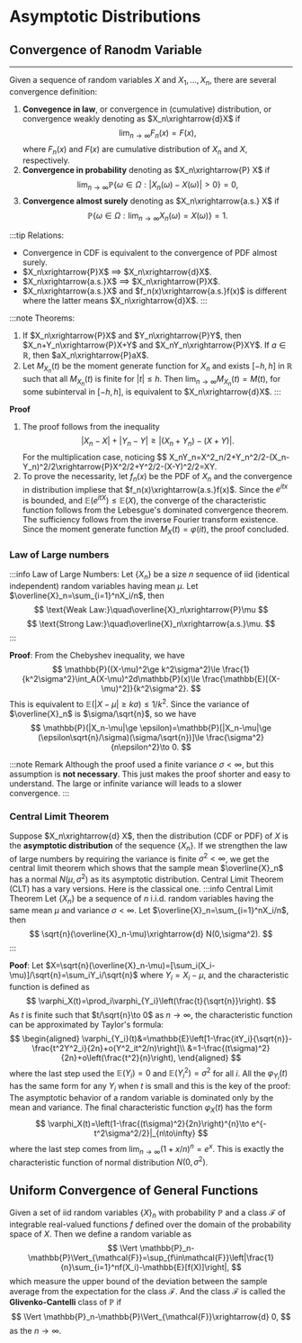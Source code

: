 # Asymptotic Distributions


## Convergence of Ranodm Variable
---
Given a sequence of random variables $X$ and $X_1,\dots, X_n$, there are several convergence definition:
1. **Convegence in law**, or convergence in (cumulative) distribution, or convergence weakly denoting as $X_n\xrightarrow{d}X$ if
$$
\lim_{n\to\infty}F_n(x)=F(x),
$$
where $F_n(x)$ and $F(x)$ are cumulative distribution of $X_n$ and $X$, respectively. 
2. **Convergence in probability** denoting as $X_n\xrightarrow{P} X$ if
$$
\lim_{n\to\infty} \mathbb{P}\left\lbrace \omega\in \Omega:|X_n(\omega)-X(\omega)|>0\right \rbrace = 0,
$$ 
3. **Convergence almost surely** denoting as $X_n\xrightarrow{a.s.} X$ if
$$
\mathbb{P}\left\lbrace \omega\in \Omega: \lim_{n\to\infty}X_n(\omega)=X(\omega)\right\rbrace = 1.
$$

:::tip Relations:
* Convergence in CDF is equivalent to the convergence of PDF almost surely. 
* $X_n\xrightarrow{P}X$ $\implies$ $X_n\xrightarrow{d}X$. 
* $X_n\xrightarrow{a.s.}X$ $\implies$ $X_n\xrightarrow{P}X$. 
* $X_n\xrightarrow{a.s.}X$ and $f_n(x)\xrightarrow{a.s.}f(x)$ is different where the latter means $X_n\xrightarrow{d}X$.
:::

:::note Theorems:
1. If $X_n\xrightarrow{P}X$ and $Y_n\xrightarrow{P}Y$, then $X_n+Y_n\xrightarrow{P}X+Y$ and $X_nY_n\xrightarrow{P}XY$. If $a\in\mathbb{R}$, then $aX_n\xrightarrow{P}aX$.
2. Let $M_{X_n}(t)$ be the moment generate function for $X_n$ and exists $[-h,h]$ in $\mathbb{R}$ such that all $M_{X_n}(t)$ is finite for $|t|\le h$. Then $\lim_{n\to\infty}M_{X_n}(t)=M(t)$, for some subinterval in $[-h,h]$, is equivalent to $X_n\xrightarrow{d}X$.
:::

**Proof**
1. The proof follows from the inequality
$$
|X_n-X|+|Y_n-Y|\ge |(X_n+Y_n)-(X+Y)|.
$$
For the multiplication case, noticing
$$
X_nY_n=X^2_n/2+Y_n^2/2-(X_n-Y_n)^2/2\xrightarrow{P}X^2/2+Y^2/2-(X-Y)^2/2=XY.
2. To prove the necessarity, let $f_n(x)$ be the PDF of $X_n$ and the convergence in distribution impliese that $f_n(x)\xrightarrow{a.s.}f(x)$. Since the $e^{itx}$ is bounded, and $\mathbb{E}(e^{itX})\le \mathbb{E}(X)$, the converge of the characteristic function follows from the Lebesgue's dominated convergence theorem.
The sufficiency follows from the inverse Fourier transform existence. Since the moment generate function $M_X(t)=\varphi(it)$, the proof concluded.

### Law of Large numbers
:::info Law of Large Numbers:
Let $\lbrace X_n\rbrace$ be a size $n$ sequence of iid (identical independent) random variables having mean $\mu$. Let $\overline{X}_n=\sum_{i=1}^nX_i/n$, then
$$
\text{Weak Law:}\quad\overline{X}_n\xrightarrow{P}\mu
$$
$$
\text{Strong Law:}\quad\overline{X}_n\xrightarrow{a.s.}\mu.
$$
:::

**Proof**:
From the Chebyshev inequality, we have
$$
\mathbb{P}((X-\mu)^2\ge k^2\sigma^2)\le \frac{1}{k^2\sigma^2}\int_A(X-\mu)^2d\mathbb{P}(x)\le \frac{\mathbb{E}[(X-\mu)^2]}{k^2\sigma^2}.
$$
This is equivalent to $\mathbb{E}(|X-\mu|\ge k\sigma)\le 1/k^2$. Since the variance of $\overline{X}_n$ is $\sigma/\sqrt{n}$, so we have
$$
\mathbb{P}(|X_n-\mu|\ge \epsilon)=\mathbb{P}[|X_n-\mu|\ge (\epsilon\sqrt{n}/\sigma)(\sigma/\sqrt{n})]\le \frac{\sigma^2}{n\epsilon^2}\to 0.
$$

:::note Remark
Although the proof used a finite variance $\sigma<\infty$, but this assumption is **not necessary**. This just makes the proof shorter and easy to understand. The large or infinite variance will leads to a slower convergence. 
:::

### Central Limit Theorem
Suppose $X_n\xrightarrow{d} X$, then the distribution (CDF or PDF) of $X$ is the **asymptotic distribution** of the sequence $\lbrace X_n\rbrace$. If we strengthen the law of large numbers by requiring the variance is finite $\sigma^2<\infty$, we get the central limit theorem which shows that the sample mean $\overline{X}_n$ has a normal $N(\mu,\sigma^2)$ as its asymptotic distribution. Central Limit Theorem (CLT) has a vary versions. Here is the classical one.
:::info Central Limit Theorem 
Let $\lbrace X_n\rbrace$ be a sequence of $n$ i.i.d. random variables having the same mean $\mu$ and variance $\sigma<\infty$. Let $\overline{X}_n=\sum_{i=1}^nX_i/n$, then
$$
\sqrt{n}(\overline{X}_n-\mu)\xrightarrow{d} N(0,\sigma^2).
$$
:::

**Poof**: Let $X=\sqrt{n}(\overline{X}_n-\mu)=[\sum_i(X_i-\mu)]/\sqrt{n}=\sum_iY_i/\sqrt{n}$ where $Y_i=X_i-\mu$, and the characteristic function is defined as 
$$
\varphi_X(t)=\prod_i\varphi_{Y_i}\left(\frac{t}{\sqrt{n}}\right).
$$
As $t$ is finite such that $t/\sqrt{n}\to 0$ as $n\to \infty$, the characteristic function can be approximated by Taylor's formula:
$$
\begin{aligned}
\varphi_{Y_i}(t)&=\mathbb{E}\left[1-\frac{itY_i}{\sqrt{n}}-\frac{t^2Y^2_i}{2n}+o(Y^2_it^2/n)\right]\\
&=1-\frac{(t\sigma)^2}{2n}+o\left(\frac{t^2}{n}\right),
\end{aligned}
$$
where the last step used the $\mathbb{E}(Y_i)=0$ and $\mathbb{E}(Y_i^2)=\sigma^2$ for all $i$.
All the $\varphi_{Y_i}(t)$ has the same form for any $Y_i$ when $t$ is small and this is the key of the proof: The asymptotic behavior of a random variable is dominated only by the mean and variance. The final characteristic function $\varphi_X(t)$ has the form
$$
\varphi_X(t)=\left(1-\frac{(t\sigma)^2}{2n}\right)^{n}\to e^{-t^2\sigma^2/2}|_{n\to\infty}
$$
where the last step comes from $\lim_{n\to\infty}(1+x/n)^{n}=e^x$. This is exactly the characteristic function of normal distribution $N(0,\sigma^2)$.


## Uniform Convergence of General Functions
Given a set of iid random variables $\lbrace X\rbrace_n$ with probability $\mathbb{P}$ and a class $\mathcal{F}$ of integrable real-valued functions $f$ defined over the domain of the probability space of $X$. Then we define a random variable as
$$
\Vert \mathbb{P}_n-\mathbb{P}\Vert_{\mathcal{F}}=\sup_{f\in\mathcal{F}}\left|\frac{1}{n}\sum_{i=1}^nf(X_i)-\mathbb{E}[f(X)]\right|,
$$
which measure the upper bound of the deviation between the sample average from the expectation for the class $\mathcal{F}$. And the class $\mathcal{F}$ is called the **Glivenko-Cantelli** class of $\mathbb{P}$ if
$$
\Vert \mathbb{P}_n-\mathbb{P}\Vert_{\mathcal{F}}\xrightarrow{d} 0,
$$
as the $n\to\infty$. 